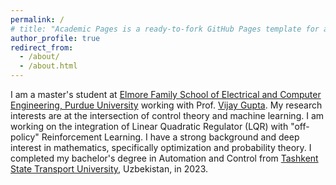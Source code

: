 ```yaml
---
permalink: /
# title: "Academic Pages is a ready-to-fork GitHub Pages template for academic personal websites"
author_profile: true
redirect_from: 
  - /about/
  - /about.html
---
```


I am a master's student at [Elmore Family School of Electrical and Computer Engineering, Purdue University](https://engineering.purdue.edu/ECE) working with Prof. [Vijay Gupta](https://engineering.purdue.edu/Vijay-Gupta). My research interests are at the intersection of control theory and machine learning. I am working on the integration of Linear Quadratic Regulator (LQR) with "off-policy" Reinforcement Learning. I have a strong background and deep interest in mathematics, specifically optimization and probability theory. I completed my bachelor's degree in Automation and Control from [Tashkent State Transport University](https://tstu.uz/), Uzbekistan, in 2023. 

